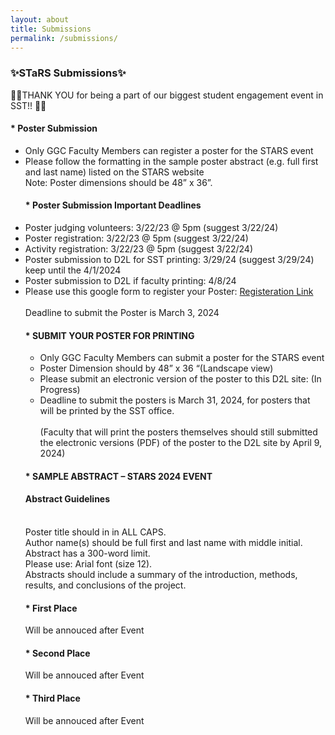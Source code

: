```yaml
---
layout: about
title: Submissions
permalink: /submissions/
---
```


<h3>✨STaRS Submissions✨</h3>

👏👏THANK YOU for being a part of our biggest student engagement event in SST!! 👏👏
   
#### * Poster Submission 
<ul>
<li>Only GGC Faculty Members can register a poster for the STARS event 
</li>

<li>
Please follow the formatting in the sample poster abstract (e.g. full first and last name) listed on the STARS website <br>
   Note: Poster dimensions should be 48” x 36”.
</li>

#### * Poster Submission Important Deadlines 

<li>Poster judging volunteers:  3/22/23 @ 5pm (suggest 3/22/24) </li>
<li>Poster registration:  3/22/23 @ 5pm (suggest 3/22/24) </li>
<li>Activity registration:  3/22/23 @ 5pm (suggest 3/22/24)  </li>
<li>Poster submission to D2L for SST printing:  3/29/24 (suggest 3/29/24) keep until the 4/1/2024 </li>
<li>Poster submission to D2L if faculty printing:  4/8/24  </li>
<li>Please use this google form to register your Poster: <a href="https://forms.gle/iHcEvjUf77Ki2guH7"> Registeration Link </a> </li><br>Deadline to submit the Poster is March 3, 2024 


#### * SUBMIT YOUR POSTER FOR PRINTING
<ul>
   <li>Only GGC Faculty Members can submit a poster for the STARS event </li>
   <li>Poster Dimension should by 48” x 36 “(Landscape view) </li>
   <li>Please submit an electronic version of the poster to this D2L site: (In Progress) </li>
   <li>Deadline to submit the posters is March 31, 2024, for posters that will be printed by the SST office.</li>
   <br>
   (Faculty that will print the posters themselves should still submitted the electronic versions (PDF) of the poster to the D2L site by April 9, 2024) 
</ul>
   
#### * SAMPLE ABSTRACT – STARS 2024 EVENT
<h4>Abstract Guidelines </h4> 
<br>
Poster title should in in ALL CAPS. 
<br>
Author name(s) should be full first and last name with middle initial. 
<br>
Abstract has a 300-word limit. 
<br>
Please use: Arial font (size 12). 
<br>
Abstracts should include a summary of the introduction, methods, results, and conclusions of the project. 

#### * First Place
Will be annouced after Event 

#### * Second Place
Will be annouced after Event 

#### * Third Place
Will be annouced after Event 
